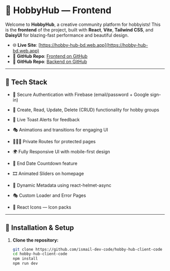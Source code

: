# 🎨 HobbyHub — Frontend

Welcome to **HobbyHub**, a creative community platform for hobbyists! This is the **frontend** of the project, built with **React**, **Vite**, **Tailwind CSS**, and **DaisyUI** for blazing-fast performance and beautiful design.

- 🌐 **Live Site**: [https://hobby-hub-bd.web.app](https://hobby-hub-bd.web.app)  
- 📂 **GitHub Repo**: [Frontend on GitHub](https://github.com/ismail-dev-code/hobby-hub-client-code)
- 📂 **GitHub Repo**: [Backend on GitHub](https://github.com/ismail-dev-code/hobby-hub-server-code)

---


## 🚀 Tech Stack

- 🔐 Secure Authentication with Firebase (email/password + Google sign-in)

- 📂 Create, Read, Update, Delete (CRUD) functionality for hobby groups

- 📢 Live Toast Alerts for feedback

- 🎭 Animations and transitions for engaging UI

- 🧑‍🤝‍🧑 Private Routes for protected pages

- 🌍 Fully Responsive UI with mobile-first design

- 📆 End Date Countdown feature

- 🎞️ Animated Sliders on homepage

- 📌 Dynamic Metadata using react-helmet-async

- 🎭 Custom Loader and Error Pages

- 🎨 React Icons — Icon packs

---

## 🔧 Installation & Setup

1. **Clone the repository:**
   ```bash
   git clone https://github.com/ismail-dev-code/hobby-hub-client-code
   cd hobby-hub-client-code
   npm install 
   npm run dev


